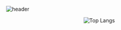 ![header](https://capsule-render.vercel.app/api?type=waving&color=9bb7d6&height=150&text=Welcome!&fontColor=ffffff&fontSize=45&fontAlignY=40)
<div align = center>
  
![Top Langs](https://github-readme-stats.vercel.app/api/top-langs/?username=cxzaqq&layout=compact&theme=tokyonight%20&langs_count=20)
 
</div>
